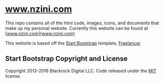 
# www.nzini.com
This repo contains all of the html code, images, icons, and documents that make up my personal website. Currently this website can be found at [www.nzini.com](www.nzini.com)

This website is based off the [Start Bootstrap](http://startbootstrap.com/) template, [Freelancer](http://startbootstrap.com/template-overviews/freelancer/)

## Start Bootstrap Copyright and License
Copyright 2013-2016 Blackrock Digital LLC. Code released under the [MIT](https://github.com/BlackrockDigital/startbootstrap-freelancer/blob/gh-pages/LICENSE) license.